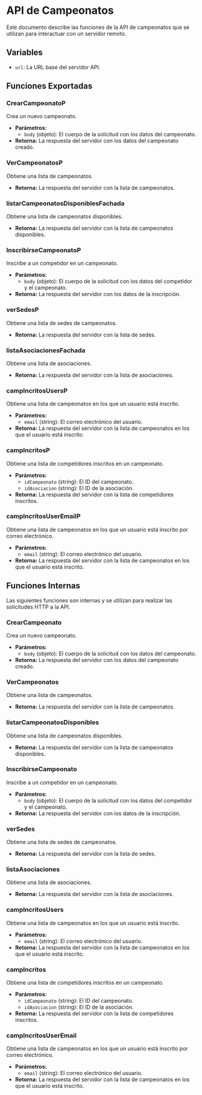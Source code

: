 # API de Campeonatos

Este documento describe las funciones de la API de campeonatos que se utilizan para interactuar con un servidor remoto.

## Variables

- `url`: La URL base del servidor API.

## Funciones Exportadas

### CrearCampeonatoP

Crea un nuevo campeonato.

- **Parámetros:**
    - `body` (objeto): El cuerpo de la solicitud con los datos del campeonato.
- **Retorna:** La respuesta del servidor con los datos del campeonato creado.

### VerCampeonatosP

Obtiene una lista de campeonatos.

- **Retorna:** La respuesta del servidor con la lista de campeonatos.

### listarCampeonatosDisponiblesFachada

Obtiene una lista de campeonatos disponibles.

- **Retorna:** La respuesta del servidor con la lista de campeonatos disponibles.

### InscribirseCampeonatoP

Inscribe a un competidor en un campeonato.

- **Parámetros:**
    - `body` (objeto): El cuerpo de la solicitud con los datos del competidor y el campeonato.
- **Retorna:** La respuesta del servidor con los datos de la inscripción.

### verSedesP

Obtiene una lista de sedes de campeonatos.

- **Retorna:** La respuesta del servidor con la lista de sedes.

### listaAsociacionesFachada

Obtiene una lista de asociaciones.

- **Retorna:** La respuesta del servidor con la lista de asociaciones.

### campIncritosUsersP

Obtiene una lista de campeonatos en los que un usuario está inscrito.

- **Parámetros:**
    - `email` (string): El correo electrónico del usuario.
- **Retorna:** La respuesta del servidor con la lista de campeonatos en los que el usuario está inscrito.

### campIncritosP

Obtiene una lista de competidores inscritos en un campeonato.

- **Parámetros:**
    - `idCampeonato` (string): El ID del campeonato.
    - `idAsociacion` (string): El ID de la asociación.
- **Retorna:** La respuesta del servidor con la lista de competidores inscritos.

### campIncritosUserEmailP

Obtiene una lista de campeonatos en los que un usuario está inscrito por correo electrónico.

- **Parámetros:**
    - `email` (string): El correo electrónico del usuario.
- **Retorna:** La respuesta del servidor con la lista de campeonatos en los que el usuario está inscrito.

## Funciones Internas

Las siguientes funciones son internas y se utilizan para realizar las solicitudes HTTP a la API.

### CrearCampeonato

Crea un nuevo campeonato.

- **Parámetros:**
    - `body` (objeto): El cuerpo de la solicitud con los datos del campeonato.
- **Retorna:** La respuesta del servidor con los datos del campeonato creado.

### VerCampeonatos

Obtiene una lista de campeonatos.

- **Retorna:** La respuesta del servidor con la lista de campeonatos.

### listarCampeonatosDisponibles

Obtiene una lista de campeonatos disponibles.

- **Retorna:** La respuesta del servidor con la lista de campeonatos disponibles.

### InscribirseCampeonato

Inscribe a un competidor en un campeonato.

- **Parámetros:**
    - `body` (objeto): El cuerpo de la solicitud con los datos del competidor y el campeonato.
- **Retorna:** La respuesta del servidor con los datos de la inscripción.

### verSedes

Obtiene una lista de sedes de campeonatos.

- **Retorna:** La respuesta del servidor con la lista de sedes.

### listaAsociaciones

Obtiene una lista de asociaciones.

- **Retorna:** La respuesta del servidor con la lista de asociaciones.

### campIncritosUsers

Obtiene una lista de campeonatos en los que un usuario está inscrito.

- **Parámetros:**
    - `email` (string): El correo electrónico del usuario.
- **Retorna:** La respuesta del servidor con la lista de campeonatos en los que el usuario está inscrito.

### campIncritos

Obtiene una lista de competidores inscritos en un campeonato.

- **Parámetros:**
    - `idCampeonato` (string): El ID del campeonato.
    - `idAsociacion` (string): El ID de la asociación.
- **Retorna:** La respuesta del servidor con la lista de competidores inscritos.

### campIncritosUserEmail

Obtiene una lista de campeonatos en los que un usuario está inscrito por correo electrónico.

- **Parámetros:**
    - `email` (string): El correo electrónico del usuario.
- **Retorna:** La respuesta del servidor con la lista de campeonatos en los que el usuario está inscrito.
